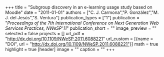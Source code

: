 +++
title = "Subgroup discovery in an e-learning usage study based on Moodle"
date = "2011-01-01"
authors = ["C. J. Carmona","P. González","M. J. del Jesús","S. Ventura"]
publication_types = ["1"]
publication = "_Proceedings of the 7th International Conference on Next Generation Web Services Practices, NWeSP'11_"
publication_short = ""
image_preview = ""
selected = false
projects = []
url_pdf = "http://dx.doi.org/10.1109/NWeSP.2011.6088221"
url_custom = [{name = "DOI", url = "http://dx.doi.org/10.1109/NWeSP.2011.6088221"}]
math = true
highlight = true
[header]
image = ""
caption = ""
+++

